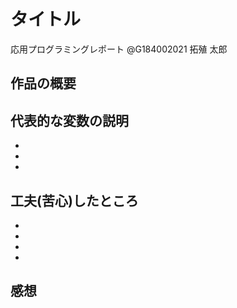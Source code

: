 # タイトル

応用プログラミングレポート @G184002021 拓殖 太郎

## 作品の概要

## 代表的な変数の説明

*

*

*

## 工夫(苦心)したところ

*

*

*

*

## 感想
